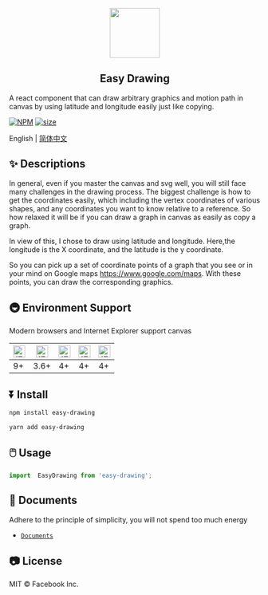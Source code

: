 <p align="center">
    <img width="100" src="https://jinjilynn.github.io/imgs/easy-drawing.svg">
</p>

<h2 align="center">Easy Drawing</h2>

A react component that can draw arbitrary graphics and motion path in canvas by using latitude and longitude easily just like copying.


[![NPM](https://img.shields.io/badge/npm-v1.1.0-blue)](https://www.npmjs.com/package/easy-drawing)    [![size](https://img.shields.io/badge/size-59KB-green)]()


English | [简体中文](https://github.com/jinjilynn/easy-drawing/blob/master/README.zh.md)

## ✨ Descriptions

In general, even if you master the canvas and svg well, you will still face many challenges in the drawing process. The biggest challenge is how to get the coordinates easily, which including the vertex coordinates of various shapes, and any coordinates you want to know relative to a reference. So how relaxed it will be if you can draw a graph in canvas as easily as copy a graph.

In view of this, I chose to draw using latitude and longitude. Here,the longitude is the X coordinate, and the latitude is the y coordinate. 

So you can pick up a set of coordinate points of a graph that you see or in your mind  on Google maps https://www.google.com/maps. With these points, you can draw the corresponding graphics.

## 🚇 Environment Support

Modern browsers and Internet Explorer support canvas

| <img src="https://jinjilynn.github.io/imgs/edge.png" alt="IE / Edge" width="24px" height="24px" />| <img src="https://jinjilynn.github.io/imgs/firefox.png" alt="IE / Edge" width="24px" height="24px" /> | <img src="https://jinjilynn.github.io/imgs/chrome.png" alt="IE / Edge" width="24px" height="24px" /> | <img src="https://jinjilynn.github.io/imgs/safari.png" alt="IE / Edge" width="24px" height="24px" /> | <img src="https://jinjilynn.github.io/imgs/opera.png" alt="IE / Edge" width="24px" height="24px" /> |
| --- |  --- | --- | --- | --- |
| 9+  | 3.6+ | 4+  | 4+  | 4+  |


## ⏬ Install

```bash
npm install easy-drawing
```

```bash
yarn add easy-drawing
```


## 🖱️ Usage

```jsx
import  EasyDrawing from 'easy-drawing';
```

## 📄 Documents

Adhere to the principle of simplicity, you will not spend too much energy

- [`Documents`](https://jinjilynn.github.io)


## 📷 License

MIT © Facebook Inc.
